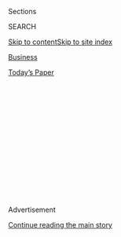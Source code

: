 <div id="app">

<div>

<div>

<div>

<div class="NYTAppHideMasthead css-1q2w90k e1suatyy0">

<div class="section css-ui9rw0 e1suatyy2">

<div class="css-eph4ug er09x8g0">

<div class="css-6n7j50">

</div>

<span class="css-1dv1kvn">Sections</span>

<div class="css-10488qs">

<span class="css-1dv1kvn">SEARCH</span>

</div>

[Skip to content](#site-content)[Skip to site
index](#site-index)

</div>

<div id="masthead-section-label" class="css-1wr3we4 eaxe0e00">

[Business](https://www.nytimes.com/section/business)

</div>

<div class="css-10698na e1huz5gh0">

</div>

</div>

<div id="masthead-bar-one" class="section hasLinks css-15hmgas e1csuq9d3">

<div class="css-uqyvli e1csuq9d0">

</div>

<div class="css-1uqjmks e1csuq9d1">

</div>

<div class="css-9e9ivx">

[](https://myaccount.nytimes.com/auth/login?response_type=cookie&client_id=vi)

</div>

<div class="css-1bvtpon e1csuq9d2">

[Today’s
Paper](https://www.nytimes.com/section/todayspaper)

</div>

</div>

</div>

</div>

<div data-aria-hidden="false">

<div id="site-content" data-role="main">

<div>

<div class="css-1aor85t" style="opacity:0.000000001;z-index:-1;visibility:hidden">

<div class="css-1hqnpie">

<div class="css-epjblv">

<span class="css-17xtcya">[Business](/section/business)</span><span class="css-x15j1o">|</span><span class="css-fwqvlz">Health
Insurer Hoped to Disrupt the Industry, but Struggles in State
Marketplaces</span>

</div>

<div class="css-k008qs">

<div class="css-1iwv8en">

<span class="css-18z7m18"></span>

<div>

</div>

</div>

<span class="css-1n6z4y">https://nyti.ms/200Nrly</span>

<div class="css-1705lsu">

<div class="css-4xjgmj">

<div class="css-4skfbu" data-role="toolbar" data-aria-label="Social Media Share buttons, Save button, and Comments Panel with current comment count" data-testid="share-tools">

  - 
  - 
  - 
  - 
    
    <div class="css-6n7j50">
    
    </div>

  - 

</div>

</div>

</div>

</div>

</div>

</div>

<div class="css-13pd83m">

</div>

<div id="top-wrapper" class="css-1sy8kpn">

<div id="top-slug" class="css-l9onyx">

Advertisement

</div>

[Continue reading the main
story](#after-top)

<div class="ad top-wrapper" style="text-align:center;height:100%;display:block;min-height:250px">

<div id="top" class="place-ad" data-position="top" data-size-key="top">

</div>

</div>

<div id="after-top">

</div>

</div>

<div id="sponsor-wrapper" class="css-1hyfx7x">

<div id="sponsor-slug" class="css-19vbshk">

Supported by

</div>

[Continue reading the main
story](#after-sponsor)

<div id="sponsor" class="ad sponsor-wrapper" style="text-align:center;height:100%;display:block">

</div>

<div id="after-sponsor">

</div>

</div>

<div class="css-1vkm6nb ehdk2mb0">

# Health Insurer Hoped to Disrupt the Industry, but Struggles in State Marketplaces

</div>

<div class="css-79elbk" data-testid="photoviewer-wrapper">

<div class="css-z3e15g" data-testid="photoviewer-wrapper-hidden">

</div>

<div class="css-1a48zt4 ehw59r15" data-testid="photoviewer-children">

![<span class="css-16f3y1r e13ogyst0" data-aria-hidden="true">Mario
Schlosser, right, chief executive of Oscar Health, and Joshua Kushner, a
founder. The company was started in 2012, just in time to offer plans to
people buying insurance under the new federal health care
law.</span><span class="css-cnj6d5 e1z0qqy90" itemprop="copyrightHolder"><span class="css-1ly73wi e1tej78p0">Credit...</span><span><span>Richard
Perry/The New York
Times</span></span></span>](https://static01.nyt.com/images/2016/06/08/business/09OSCAR-1/09OSCAR-1-articleLarge.jpg?quality=75&auto=webp&disable=upscale)

</div>

</div>

<div class="css-xt80pu e12qa4dv0">

<div class="css-18e8msd">

<div class="css-vp77d3 epjyd6m0">

<div class="css-1baulvz">

By [<span class="css-1baulvz last-byline" itemprop="name">Reed
Abelson</span>](http://www.nytimes.com/by/reed-abelson)

</div>

</div>

  - June 19,
    2016

  - 
    
    <div class="css-4xjgmj">
    
    <div class="css-d8bdto" data-role="toolbar" data-aria-label="Social Media Share buttons, Save button, and Comments Panel with current comment count" data-testid="share-tools">
    
      - 
      - 
      - 
      - 
        
        <div class="css-6n7j50">
        
        </div>
    
      - 
    
    </div>
    
    </div>

</div>

</div>

<div class="section meteredContent css-1r7ky0e" name="articleBody" itemprop="articleBody">

<div class="css-1fanzo5 StoryBodyCompanionColumn">

<div class="css-53u6y8">

[Oscar Health](https://www.hioscar.com/ " company's website") was going
to be a new kind of insurance company. Started in 2012, just in time to
offer plans to people buying insurance under the new federal health care
law, the business promised to use technology to push less costly care
and more consumer-friendly coverage.

“We’re trying to build something that’s going to turn the industry on
its head,” Joshua Kushner, one of the company’s founders, said in 2014,
as Oscar began to enroll its first customers.

These days, though, Oscar is more of a case study in how brutally tough
it is to keep a business above water in the state marketplaces created
under the Affordable Care Act. And its struggles highlight a critical
question about the act: Can insurance companies run a viable business in
the individual market?

Oscar has attracted 135,000 customers, about half of them in New York
State. And some of its efforts with technology have been successful. But
for every dollar of premium Oscar collects in New York, the company is
losing 15 cents. It lost $92 million in the state last year and another
$39 million in the first three months of 2016.

</div>

</div>

<div class="css-1fanzo5 StoryBodyCompanionColumn">

<div class="css-53u6y8">

“That’s not a sustainable position,” said Mario Schlosser, chief
executive at Oscar.

Companies like Oscar were initially attracted by the potential of
millions of new customers added to the individual market by the health
law. But the reality has been far messier.

In an effort to attract customers, insurers put prices on their plans
that have turned out to be too low to make a profit. The companies also
assumed they could offer the same sort of plans as they do through
employer-based coverage, including broad networks of doctors and
hospitals.

But the market has turned out to be smaller than they hoped, with 12
million signed up for coverage in 2016. [Fewer employers have dropped
health
insurance](https://www.nytimes.com/2016/04/05/business/employers-keep-health-insurance-despite-affordable-care-act.html?_r=0)
than expected, for example, keeping many healthy adults out of the
individual market.

And among the remaining population, the insurers cannot pick and choose
their customers. The law forces them to insure people with pre-existing
conditions, no matter how expensive those conditions may be.

</div>

</div>

<div class="css-1fanzo5 StoryBodyCompanionColumn">

<div class="css-53u6y8">

As a result, most insurers are still trying to develop a successful
business model. Last year, only a quarter of the insurers appear to have
made money selling individual policies, according to a preliminary
analysis from
[McKinsey](http://healthcare.mckinsey.com/sites/default/files/Intel%20Brief%20-%20Individual%20Market%20Performance%20and%20Outlook%20%28public%29_vF.pdf),
the consulting firm. Giant insurers like UnitedHealth Group have stopped
offering individual coverage through the public exchanges in some
states. And most of the new insurance co-ops, which were founded to
create more competition, have failed.

</div>

</div>

<div class="css-79elbk" data-testid="photoviewer-wrapper">

<div class="css-z3e15g" data-testid="photoviewer-wrapper-hidden">

</div>

<div class="css-1a48zt4 ehw59r15" data-testid="photoviewer-children">

![<span class="css-16f3y1r e13ogyst0" data-aria-hidden="true">A few
times a week, Oscar Health serves a catered lunch for employees. The
company has attracted 135,000 customers, but it is losing
money.</span><span class="css-cnj6d5 e1z0qqy90" itemprop="copyrightHolder"><span class="css-1ly73wi e1tej78p0">Credit...</span><span>Richard
Perry/The New York
Times</span></span>](https://static01.nyt.com/images/2016/06/08/business/09OSCAR-2/09OSCAR-2-articleLarge.jpg?quality=75&auto=webp&disable=upscale)

</div>

</div>

<div class="css-1fanzo5 StoryBodyCompanionColumn">

<div class="css-53u6y8">

The heavy losses do not necessarily mean that the individual market is
ready to implode. Some insurers, including large companies like Anthem,
say they remain committed to the market, and some insurers have made
money.

But the turbulence is certainly greater than expected. And it may well
lead many insurers to seek double-digit percentage rate increases and
tighten their networks.

“There was tremendous uncertainty that even the very established
companies were flummoxed by,” said Larry Levitt, an executive with the
[Kaiser Family Foundation](http://kff.org/), which has been closely
following the insurers’ progress.

Over all, insurance companies continue to make profits. The dearth of
profits from the individual markets, though, show how challenging it is
to make insurance affordable when it is not subsidized by the government
or an employer.

The troubles in the individual market also underscore how some of the
law’s provisions meant to protect the insurers have not worked as well
as desired. Insurers did not receive all the payments they were due
under one of the law’s provisions, and another provision, meant to even
out the risk among companies to protect those that enroll sicker
individuals, has been described as flawed by many health care experts.
Federal officials have said they would tweak those formulas.

The companies that have fared best so far are those that have kept the
tightest control over their costs, by working closely with low-cost
providers or a limited group of hospitals and doctors. Many have
abandoned the idea of offering the kind of access available through many
employer plans. The successful companies have also avoided the very low
prices found in some of the co-ops.

</div>

</div>

<div class="css-1fanzo5 StoryBodyCompanionColumn">

<div class="css-53u6y8">

For most of the insurers, though, the math has just not added up, which
is the case with Oscar.

In New York State, where Oscar is based, the company recently filed
eye-catching requests to raise rates by a weighted average of nearly 20
percent for 2017. Regulators will make a decision in August.

“The market is over all too low in price,” Mr. Schlosser said. “We, like
everybody else, have priced in a very aggressive way.”

Many of the big insurers, like Anthem, can rely on their other
businesses to generate profits while they wait for this market to
stabilize. Oscar does not have that luxury; it is focused on individual
marketplaces. (In addition to New York, Oscar operates in California,
New Jersey and Texas.)

Other new insurers that sell plans to employers or under government
programs like Medicare have been a little more insulated. When Northwell
Health, the system in New York previously known as North Shore-LIJ
Health System, entered the insurance market, it created a new company.
That company,
[CareConnect](https://www.careconnect.com/ "company's website"), has
100,000 customers, most of them individuals insured through both large
and small
employers.

</div>

</div>

<div class="css-79elbk" data-testid="photoviewer-wrapper">

<div class="css-z3e15g" data-testid="photoviewer-wrapper-hidden">

</div>

<div class="css-1a48zt4 ehw59r15" data-testid="photoviewer-children">

<div class="css-1xdhyk6 erfvjey0">

<span class="css-1ly73wi e1tej78p0">Image</span>

<div class="css-zjzyr8">

<div data-testid="lazyimage-container" style="height:257.77777777777777px">

</div>

</div>

</div>

<span class="css-16f3y1r e13ogyst0" data-aria-hidden="true">Mihir Patel
is the pharmacy benefits manager for Oscar Health. While Oscar has loyal
customers, others say they are disappointed to find the insurer behaving
like everyone
else.</span><span class="css-cnj6d5 e1z0qqy90" itemprop="copyrightHolder"><span class="css-1ly73wi e1tej78p0">Credit...</span><span>Richard
Perry/The New York Times</span></span>

</div>

</div>

<div class="css-1fanzo5 StoryBodyCompanionColumn">

<div class="css-53u6y8">

“If we only had the individual market, we would have taken undue risk
because we would not have understood that market,” said Alan J. Murray,
CareConnect’s chief executive. He said the company is close to turning a
profit.

Oscar says it plans to begin offering coverage to small businesses, but
Mr. Schlosser was adamant that individuals will eventually be buying
their own coverage, rather than relying on employers. The company is
also racing to incorporate plans with smaller networks.

</div>

</div>

<div class="css-1fanzo5 StoryBodyCompanionColumn">

<div class="css-53u6y8">

[Bright
Health](http://brighthealthplan.com/#welcome-to-bright-health "company's website"),
another start-up, also plans to work closely with health systems to
offer consumer-friendly plans.

While Oscar has had to use another insurer’s network in New York, the
company’s goal is to form partnerships with systems to create networks
that specialize in managing care. The company began experimenting with
these networks this year in Texas and California.

“Oscar talks about narrow networks like no one has seen one before,”
said Dr. Sanjay B. Saxena, who works with insurers and health systems at
the Boston Consulting Group.

Oscar has received $750 million from its investors, and Mr. Schlosser
insists that the company understood how long it would take for the new
insurance marketplaces to develop, calling these “very, very early
days.”

Oscar points to its technological edge as a way to manage patients’
health better than the established insurers. It has created teams,
including nurses, who are assigned to groups of patients and can
intervene when its data flags a potentially worrisome condition like a
high blood sugar level.

Promoting itself as a consumer-friendly alternative to the other
insurers also has its risks. While Oscar has loyal customers, others say
they are disappointed to find the insurer behaving like everyone else.
Cosmin Bita, a real estate broker in New York, switched to Oscar from an
insurer that had given him the runaround about whether it would pay for
blood tests as part of his annual physical. Although Oscar said when he
enrolled that the tests would be covered, he said, he found himself
fighting with the company over whether everything was covered.

“The exact same thing happened,” Mr. Bita said.

Oscar executives said the company works hard to keep customers
satisfied.

But so far, it has not proved that it has created a better model than
the rest of the industry.

As Darren Walsh, a principal at Power & Walsh Insurance Advisors, said:
“They haven’t invented a new mousetrap.”

</div>

</div>

</div>

<div>

</div>

<div>

</div>

<div>

</div>

<div>

<div id="bottom-wrapper" class="css-1ede5it">

<div id="bottom-slug" class="css-l9onyx">

Advertisement

</div>

[Continue reading the main
story](#after-bottom)

<div id="bottom" class="ad bottom-wrapper" style="text-align:center;height:100%;display:block;min-height:90px">

</div>

<div id="after-bottom">

</div>

</div>

</div>

</div>

</div>

## Site Index

<div>

</div>

## Site Information Navigation

  - [© <span>2020</span> <span>The New York Times
    Company</span>](https://help.nytimes.com/hc/en-us/articles/115014792127-Copyright-notice)

<!-- end list -->

  - [NYTCo](https://www.nytco.com/)
  - [Contact
    Us](https://help.nytimes.com/hc/en-us/articles/115015385887-Contact-Us)
  - [Work with us](https://www.nytco.com/careers/)
  - [Advertise](https://nytmediakit.com/)
  - [T Brand Studio](http://www.tbrandstudio.com/)
  - [Your Ad
    Choices](https://www.nytimes.com/privacy/cookie-policy#how-do-i-manage-trackers)
  - [Privacy](https://www.nytimes.com/privacy)
  - [Terms of
    Service](https://help.nytimes.com/hc/en-us/articles/115014893428-Terms-of-service)
  - [Terms of
    Sale](https://help.nytimes.com/hc/en-us/articles/115014893968-Terms-of-sale)
  - [Site
    Map](https://spiderbites.nytimes.com)
  - [Help](https://help.nytimes.com/hc/en-us)
  - [Subscriptions](https://www.nytimes.com/subscription?campaignId=37WXW)

</div>

</div>

</div>

</div>
